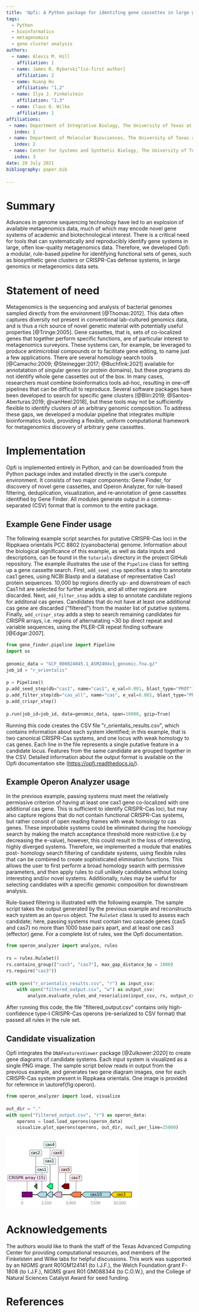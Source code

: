```yaml
---
title: 'Opfi: A Python package for identifing gene cassettes in large genomics and metagenomics data sets'
tags:
  - Python
  - bioinformatics
  - metagenomics
  - gene cluster analysis
authors:
  - name: Alexis M. Hill
    affiliation: 1
  - name: James R. Rybarski^[co-first author]
    affiliation: 2
  - name: Kuang Hu
    affiliation: "1,2"
  - name: Ilya J. Finkelstein
    affiliation: "2,3"
  - name: Claus O. Wilke
    affiliation: 1
affiliations:
 - name: Department of Integrative Biology, The University of Texas at Austin, Austin, Texas 78712, USA
   index: 1
 - name: Department of Molecular Biosciences, The University of Texas at Austin, Austin, Texas 78712, USA
   index: 2
 - name: Center for Systems and Synthetic Biology, The University of Texas at Austin, Austin, Texas, 78712, USA
   index: 3
date: 28 July 2021
bibliography: paper.bib

---
```


# Summary

Advances in genome sequencing technology have led to an explosion of available metagenomics data, much of which may encode novel gene systems of academic and biotechnological interest. There is a critical need for tools that can systematically and reproducibly identify gene systems in large, often low-quality metagenomics data. Therefore, we developed Opfi: a modular, rule-based pipeline for identifying functional sets of genes, such as biosynthetic gene clusters or CRISPR-Cas defense systems, in large genomics or metagenomics data sets. 

# Statement of need

Metagenomics is the sequencing and analysis of bacterial genomes sampled directly from the environment [@Thomas:2012]. This data often captures diversity not present in conventional lab-cultured genomics data, and is thus a rich source of novel genetic material with potentially useful properties [@Tringe:2005]. Gene cassettes, that is, sets of co-localized genes that together perform specific functions, are of particular interest to metagenomics surveyors. These systems can, for example, be leveraged to produce antimicrobial compounds or to facilitate gene editing, to name just a few applications. There are several homology search tools [@Camacho:2009; @Steinegger:2017; @Buchfink:2021] available for annotatation of singular genes (or protein domains), but these programs do not identify whole gene cassettes out of the box. In many cases, researchers must combine bioinformatics tools ad-hoc, resulting in one-off pipelines that can be difficult to reproduce. Several software packages have been developed to search for specific gene clusters [@Blin:2019; @Santos-Aberturas:2019; @vanHeel:2018], but these tools may not be sufficiently flexible to identify clusters of an arbitrary genomic composition. To address these gaps, we developed a modular pipeline that integrates multiple bioinformatics tools, providing a flexible, uniform computational framework for metagenomics discovery of arbitrary gene cassettes.

# Implementation

Opfi is implemented entirely in Python, and can be downloaded from the Python package index and installed directly in the user’s compute environment. It consists of two major components: Gene Finder, for discovery of novel gene cassettes, and Operon Analyzer, for rule-based filtering, deduplication, visualization, and re-annotation of gene cassettes identified by Gene Finder. All modules generate output in a comma-separated (CSV) format that is common to the entire package.

## Example Gene Finder usage

The following example script searches for putative CRISPR-Cas loci in the Rippkaea orientalis PCC 8802 (cyanobacteria) genome. Information about the biological significance of this example, as well as data inputs and descriptions, can be found in the `tutorials` directory in the project GitHub repository. The example illustrates the use of the `Pipeline` class for setting up a gene cassette search. First, `add_seed_step` specifies a step to annotate cas1 genes, using NCBI Blastp and a database of representative Cas1 protein sequences. 10,000 bp regions directly up- and downstream of each Cas1 hit are selected for further analysis, and all other regions are discarded. Next, `add_filter_step` adds a step to annotate candidate regions for additonal cas genes. Candidates that do not have at least one additional cas gene are discarded ("filtered") from the master list of putative systems. Finally, `add_crispr_step` adds a step to search remaining candidates for CRISPR arrays, i.e. regions of alternatating ~30 bp direct repeat and variable sequences, using the PILER-CR repeat finding software [@Edgar:2007]. 

```python
from gene_finder.pipeline import Pipeline
import os

genomic_data = "GCF_000024045.1_ASM2404v1_genomic.fna.gz"
job_id = "r_orientalis"

p = Pipeline()
p.add_seed_step(db="cas1", name="cas1", e_val=0.001, blast_type="PROT")
p.add_filter_step(db="cas_all", name="cas", e_val=0.001, blast_type="PROT")
p.add_crispr_step()

p.run(job_id=job_id, data=genomic_data, span=10000, gzip=True)
```

Running this code creates the CSV file "r_orientalis_results.csv", which contains information about each system identified; in this example, that is two canonical CRISPR-Cas systems, and one locus with weak homology to cas genes. Each line in the file represents a single putative feature in a candidate locus. Features from the same candidate are grouped together in the CSV. Detailed information about the output format is available on the Opfi documentation site (<https://opfi.readthedocs.io/>).

## Example Operon Analyzer usage

In the previous example, passing systems must meet the relatively permissive criterion of having at least one cas1 gene co-localized with one additional cas gene. This is sufficient to identify CRISPR-Cas loci, but may also capture regions that do not contain functional CRISPR-Cas systems, but rather consist of open reading frames with weak homology to cas genes. These improbable systems could be eliminated during the homology search by making the match acceptance threshold more restrictive (i.e by decreasing the e-value), however, this could result in the loss of interesting, highly diverged systems. Therefore, we implemented a module that enables post- homology search filtering of candidate systems, using flexible rules that can be combined to create sophisticated elimination functions. This allows the user to first perform a broad homology search with permissive parameters, and then apply rules to cull unlikely candidates without losing interesting and/or novel systems. Additionally, rules may be useful for selecting candidates with a specific genomic composition for downstream analysis.

Rule-based filtering is illustrated with the following example. The sample script takes the output generated by the previous example and reconstructs each system as an `Operon` object. The `RuleSet` class is used to assess each candidate; here, passing systems must contain two cascade genes (cas5 and cas7) no more than 1000 base pairs apart, and at least one cas3 (effector) gene. For a complete list of rules, see the Opfi documentation. 

```python
from operon_analyzer import analyze, rules

rs = rules.RuleSet()
rs.contains_group(["cas5", "cas7"], max_gap_distance_bp = 1000)
rs.require("cas3"))

with open("r_orientalis_results.csv", "r") as input_csv:
    with open("filtered_output.csv", "w") as output_csv:
        analyze.evaluate_rules_and_reserialize(input_csv, rs, output_csv)
```

After running this code, the file "filtered_output.csv" contains only high-confidence type-I CRISPR-Cas operons (re-serialized to CSV format) that passed all rules in the rule set. 

## Candidate visualization

Opfi integrates the `DNAFeaturesViewer` package [@Zulkower:2020] to create gene diagrams of candidate systems. Each input system is visualized as a single PNG image. The sample script below reads in output from the previous example, and generates two gene diagram images, one for each CRISPR-Cas system present in Rippkaea orientalis. One image is provided for reference in \autoref{fig:operon}.

```python
from operon_analyzer import load, visualize

out_dir = "."
with open("filtered_output.csv", "r") as operon_data:
    operons = load.load_operons(operon_data)
    visualize.plot_operons(operons, out_dir, nucl_per_line=25000)
```

![One of two type-I CRISPR-Cas gene systems present in the genome of Rippkaea orientalis PCC 8802 (cyanobacteria).\label{fig:operon}](operon_diagram.png)

# Acknowledgements

The authors would like to thank the staff of the Texas Advanced Computing Center for providing computational resources, and members of the Finkelstein and Wilke labs for helpful discussions. This work was supported by an NIGMS grant R01GM124141 (to I.J.F.), the Welch Foundation grant F-1808 (to I.J.F.), NIGMS grant R01 GM088344 (to C.O.W.), and the College of Natural Sciences Catalyst Award for seed funding.

# References